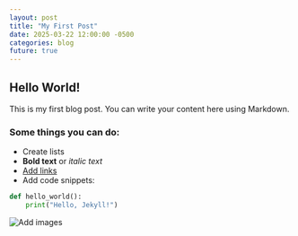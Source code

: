 ```yaml
---
layout: post
title: "My First Post"
date: 2025-03-22 12:00:00 -0500
categories: blog
future: true
---
```


## Hello World!

This is my first blog post. You can write your content here using Markdown.

### Some things you can do:

- Create lists
- **Bold text** or *italic text*
- [Add links](https://example.com)
- Add code snippets:

```python
def hello_world():
    print("Hello, Jekyll!")
```

![Add images](/assets/images/sample.jpg)